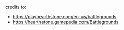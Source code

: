 credits to:

- https://playhearthstone.com/en-us/battlegrounds
- https://hearthstone.gamepedia.com/Battlegrounds
